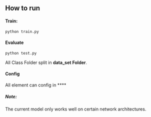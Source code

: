 ## How to run


#### Train:

`python train.py`

#### Evaluate

`python test.py`

All Class Folder split in **data_set Folder**.

#### Config

All element can config in ****

##### Note:

The current model only works well on certain network architectures.
